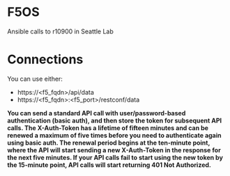 # F5OS

Ansible calls to r10900 in Seattle Lab


# Connections 

You can use either: 
 - https://<f5_fqdn>/api/data
 - https://<f5_fqdn>:<f5_port>/restconf/data

**You can send a standard API call with user/password-based authentication (basic auth), and then store the token for subsequent API calls. The X-Auth-Token has a lifetime of fifteen minutes and can be renewed a maximum of five times before you need to authenticate again using basic auth. The renewal period begins at the ten-minute point, where the API will start sending a new X-Auth-Token in the response for the next five minutes. If your API calls fail to start using the new token by the 15-minute point, API calls will start returning 401 Not Authorized.**
